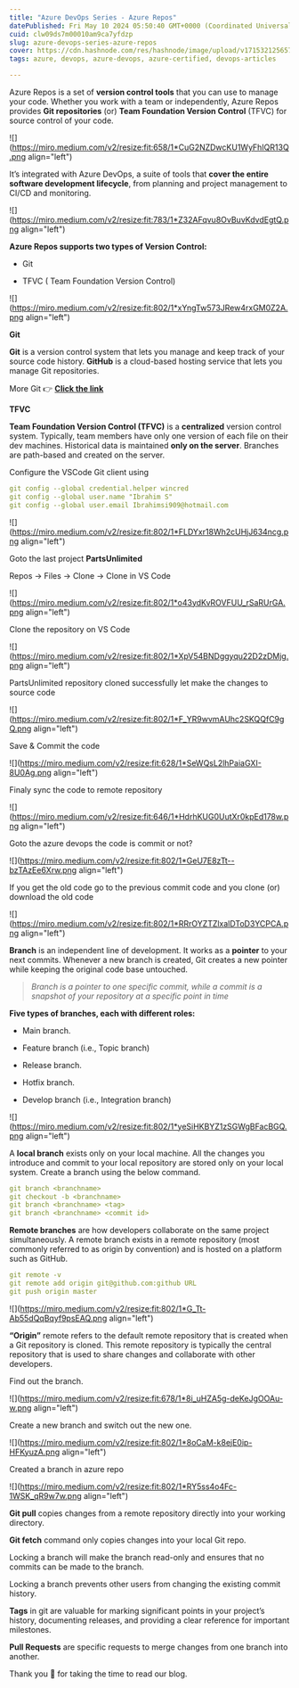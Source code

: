 ```yaml
---
title: "Azure DevOps Series - Azure Repos"
datePublished: Fri May 10 2024 05:50:40 GMT+0000 (Coordinated Universal Time)
cuid: clw09ds7m00010am9ca7yfdzp
slug: azure-devops-series-azure-repos
cover: https://cdn.hashnode.com/res/hashnode/image/upload/v1715321256577/acb96492-3448-41e8-90a5-78c75a47661e.png
tags: azure, devops, azure-devops, azure-certified, devops-articles

---
```



Azure Repos is a set of **version control tools** that you can use to manage your code. Whether you work with a team or independently, Azure Repos provides **Git repositories** (or) **Team Foundation Version Control** (TFVC) for source control of your code.

![](https://miro.medium.com/v2/resize:fit:658/1*CuG2NZDwcKU1WyFhIQR13Q.png align="left")

It’s integrated with Azure DevOps, a suite of tools that **cover the entire software development lifecycle**, from planning and project management to CI/CD and monitoring.

![](https://miro.medium.com/v2/resize:fit:783/1*Z32AFqvu8OvBuvKdvdEgtQ.png align="left")

**Azure Repos supports two types of Version Control:**

* Git
    
* TFVC ( Team Foundation Version Control)
    

![](https://miro.medium.com/v2/resize:fit:802/1*xYngTw573JRew4rxGM0Z2A.png align="left")

**Git**

**Git** is a version control system that lets you manage and keep track of your source code history. **GitHub** is a cloud-based hosting service that lets you manage Git repositories.

More Git 👉 [**Click the link**](https://ibrahims.medium.com/git-full-zero-to-hero-ece15d47b66a)

**TFVC**

**Team Foundation Version Control (TFVC)** is a **centralized** version control system. Typically, team members have only one version of each file on their dev machines. Historical data is maintained **only on the server**. Branches are path-based and created on the server.

Configure the VSCode Git client using

```yaml
git config --global credential.helper wincred
git config --global user.name "Ibrahim S"
git config --global user.email Ibrahimsi909@hotmail.com
```

![](https://miro.medium.com/v2/resize:fit:802/1*FLDYxr18Wh2cUHjJ634ncg.png align="left")

Goto the last project **PartsUnlimited**

Repos → Files → Clone → Clone in VS Code

![](https://miro.medium.com/v2/resize:fit:802/1*o43ydKvROVFUU_rSaRUrGA.png align="left")

Clone the repository on VS Code

![](https://miro.medium.com/v2/resize:fit:802/1*XpV54BNDggyqu22D2zDMjg.png align="left")

PartsUnlimited repository cloned successfully let make the changes to source code

![](https://miro.medium.com/v2/resize:fit:802/1*F_YR9wvmAUhc2SKQQfC9gQ.png align="left")

Save & Commit the code

![](https://miro.medium.com/v2/resize:fit:628/1*SeWQsL2lhPaiaGXI-8U0Ag.png align="left")

Finaly sync the code to remote repository

![](https://miro.medium.com/v2/resize:fit:646/1*HdrhKUG0UutXr0kpEd178w.png align="left")

Goto the azure devops the code is commit or not?

![](https://miro.medium.com/v2/resize:fit:802/1*GeU7E8zTt--bzTAzEe6Xrw.png align="left")

If you get the old code go to the previous commit code and you clone (or) download the old code

![](https://miro.medium.com/v2/resize:fit:802/1*RRrOYZTZlxalDToD3YCPCA.png align="left")

**Branch** is an independent line of development. It works as a **pointer** to your next commits. Whenever a new branch is created, Git creates a new pointer while keeping the original code base untouched.

> *Branch is a pointer to one specific commit, while a commit is a snapshot of your repository at a specific point in time*

**Five types of branches, each with different roles:**

* Main branch.
    
* Feature branch (i.e., Topic branch)
    
* Release branch.
    
* Hotfix branch.
    
* Develop branch (i.e., Integration branch)
    

![](https://miro.medium.com/v2/resize:fit:802/1*yeSiHKBYZ1zSGWgBFacBGQ.png align="left")

A **local branch** exists only on your local machine. All the changes you introduce and commit to your local repository are stored only on your local system. Create a branch using the below command.

```yaml
git branch <branchname>
git checkout -b <branchname>
git branch <branchname> <tag>
git branch <branchname> <commit id>
```

**Remote branches** are how developers collaborate on the same project simultaneously. A remote branch exists in a remote repository (most commonly referred to as origin by convention) and is hosted on a platform such as GitHub.

```yaml
git remote -v
git remote add origin git@github.com:github URL
git push origin master 
```

![](https://miro.medium.com/v2/resize:fit:802/1*G_Tt-Ab55dQqBqyf9psEAQ.png align="left")

**“Origin”** remote refers to the default remote repository that is created when a Git repository is cloned. This remote repository is typically the central repository that is used to share changes and collaborate with other developers.

Find out the branch.

![](https://miro.medium.com/v2/resize:fit:678/1*8i_uHZA5g-deKeJgOOAu-w.png align="left")

Create a new branch and switch out the new one.

![](https://miro.medium.com/v2/resize:fit:802/1*8oCaM-k8ejE0ip-HFKyuzA.png align="left")

Created a branch in azure repo

![](https://miro.medium.com/v2/resize:fit:802/1*RY5ss4o4Fc-1WSK_qR9w7w.png align="left")

**Git pull** copies changes from a remote repository directly into your working directory.

**Git fetch** command only copies changes into your local Git repo.

Locking a branch will make the branch read-only and ensures that no commits can be made to the branch.

Locking a branch prevents other users from changing the existing commit history.

**Tags** in git are valuable for marking significant points in your project’s history, documenting releases, and providing a clear reference for important milestones.

**Pull Requests** are specific requests to merge changes from one branch into another.

Thank you 🙏 for taking the time to read our blog.